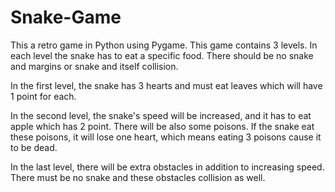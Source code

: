 # Snake-Game
This a retro game in Python using Pygame.
This game contains 3 levels. In each level the snake has to eat a specific food. There should be no snake and margins or snake and itself collision.


In the first level, the snake has 3 hearts and must eat leaves which will have 1 point for each.


In the second level, the snake's speed will be increased, and it has to eat apple which has 2 point. 
There will be also some poisons. If the snake eat these poisons, it will lose one heart, which means eating 3 poisons cause it to be dead. 


In the last level, there will be extra obstacles in addition to increasing speed. There must be no snake and these obstacles collision as well.
